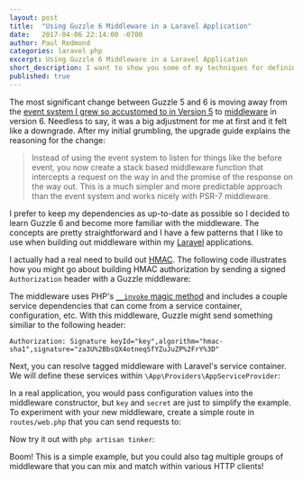 ```yaml
---
layout: post
title:  "Using Guzzle 6 Middleware in a Laravel Application"
date:   2017-04-06 22:14:00 -0700
author: Paul Redmond
categories: laravel php
excerpt: Using Guzzle 6 Middleware in a Laravel Application
short_description: I want to show you some of my techniques for defining reusable middleware and other tricks that will hopefully help you work more comfortably with Guzzle 6 in a Laravel application. These techniques also apply outside of the Laravel framework.
published: true
---
```


The most significant change between Guzzle 5 and 6 is moving away from the [event system I grew so accustomed to in Version 5](http://docs.guzzlephp.org/en/5.3/events.html) to [middleware](https://github.com/guzzle/guzzle/blob/master/UPGRADING.md#migrating-to-middleware) in version 6. Needless to say, it was a big adjustment for me at first and it felt like a downgrade. After my initial grumbling, the upgrade guide explains the reasoning for the change:

> Instead of using the event system to listen for things like the before event, you now create a stack based middleware function that intercepts a request on the way in and the promise of the response on the way out. This is a much simpler and more predictable approach than the event system and works nicely with PSR-7 middleware.

I prefer to keep my dependencies as up-to-date as possible so I decided to learn Guzzle 6 and become more familiar with the middleware. The concepts are pretty straightforward and I have a few patterns that I like to use when building out middleware within my [Laravel](https://laravel.com/) applications.

I actually had a real need to build out [HMAC](https://en.wikipedia.org/wiki/Hash-based_message_authentication_code). The following code illustrates how you might go about building HMAC authorization by sending a signed `Authorization` header with a Guzzle middleware:

<script src="https://gist.github.com/paulredmond/8a974779d11d6e9950be2d73805e8115.js"></script>

The middleware uses PHP's [`__invoke` magic method](http://php.net/manual/en/language.oop5.magic.php#object.invoke) and includes a couple service dependencies that can come from a service container, configuration, etc. With this middleware, Guzzle might send something similiar to the following header:

```
Authorization: Signature keyId="key",algorithm="hmac-sha1",signature="za3U%2BbsQX4otneqSfYZuJuZP%2FrY%3D"
```

Next, you can resolve tagged middleware with Laravel's service container. We will define these services within `\App\Providers\AppServiceProvider`:

<script src="https://gist.github.com/paulredmond/509fdbf46d97c6d09498d246082f439f.js"></script>

In a real application, you would pass configuration values into the middleware constructor, but `key` and `secret` are just to simplify the example. To experiment with your new middleware, create a simple route in `routes/web.php` that you can send requests to:

<script src="https://gist.github.com/paulredmond/cbca443b537dae035d6c8bfb737499f3.js"></script>

Now try it out with `php artisan tinker`:

<script src="https://gist.github.com/paulredmond/6f80fe5aa0fcbc1b3ef83272bea8445d.js"></script>

Boom! This is a simple example, but you could also tag multiple groups of middleware that you can mix and match within various HTTP clients!
